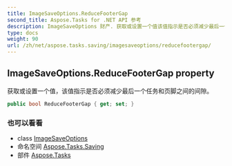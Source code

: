 ```yaml
---
title: ImageSaveOptions.ReduceFooterGap
second_title: Aspose.Tasks for .NET API 参考
description: ImageSaveOptions 财产. 获取或设置一个值该值指示是否必须减少最后一个任务和页脚之间的间隙
type: docs
weight: 90
url: /zh/net/aspose.tasks.saving/imagesaveoptions/reducefootergap/
---
```

## ImageSaveOptions.ReduceFooterGap property

获取或设置一个值，该值指示是否必须减少最后一个任务和页脚之间的间隙。

```csharp
public bool ReduceFooterGap { get; set; }
```

### 也可以看看

* class [ImageSaveOptions](../)
* 命名空间 [Aspose.Tasks.Saving](../../imagesaveoptions/)
* 部件 [Aspose.Tasks](../../../)


